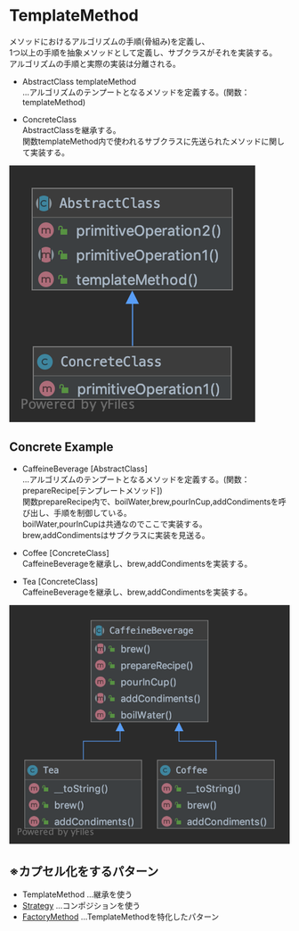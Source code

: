# TemplateMethod

メソッドにおけるアルゴリズムの手順(骨組み)を定義し、  
1つ以上の手順を抽象メソッドとして定義し、サブクラスがそれを実装する。  
アルゴリズムの手順と実際の実装は分離される。

- AbstractClass
templateMethod   
...アルゴリズムのテンプートとなるメソッドを定義する。(関数：templateMethod)  
  
- ConcreteClass  
AbstractClassを継承する。  
関数templateMethod内で使われるサブクラスに先送られたメソッドに関して実装する。  


![class_uml](../../img/TemplateMethod.png)



## Concrete Example
- CaffeineBeverage [AbstractClass]  
...アルゴリズムのテンプートとなるメソッドを定義する。(関数：prepareRecipe[テンプレートメソッド])  
関数prepareRecipe内で、boilWater,brew,pourInCup,addCondimentsを呼び出し、手順を制御している。  
boilWater,pourInCupは共通なのでここで実装する。  
brew,addCondimentsはサブクラスに実装を見送る。  

- Coffee [ConcreteClass]  
CaffeineBeverageを継承し、brew,addCondimentsを実装する。
  
- Tea [ConcreteClass]  
CaffeineBeverageを継承し、brew,addCondimentsを実装する。

![class_uml](../../img/ConcreteTemplateMethod.png)

## ※カプセル化をするパターン
- TemplateMethod ...継承を使う
- [Strategy](../Strategy/README.md) ...コンポジションを使う
- [FactoryMethod](../FactoryMethod/README.md) ...TemplateMethodを特化したパターン
